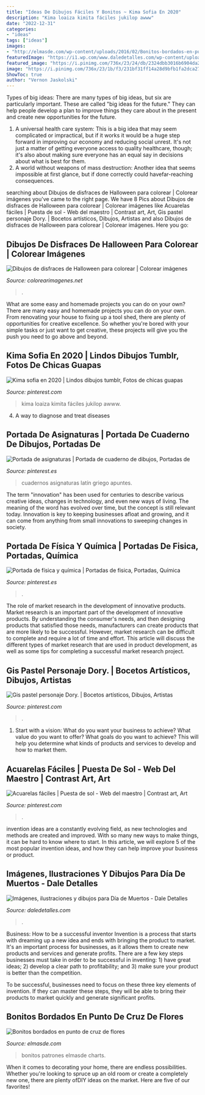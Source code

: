 ```yaml
---
title: "Ideas De Dibujos Fáciles Y Bonitos ~ Kima Sofia En 2020"
description: "Kima loaiza kimita fáciles jukilop awww"
date: "2022-12-31"
categories:
- "ideas"
tags: ["ideas"]
images:
- "http://elmasde.com/wp-content/uploads/2016/02/Bonitos-bordados-en-punto-de-cruz-de-flores03-1.jpg"
featuredImage: "https://i1.wp.com/www.daledetalles.com/wp-content/uploads/2013/10/calaveradiamuertos11.jpg?resize=480%2C640"
featured_image: "https://i.pinimg.com/736x/23/24/db/2324dbb3016b6904da280d4ba1e7fb29--pastel.jpg"
image: "https://i.pinimg.com/736x/23/1b/f3/231bf31ff14a28d9bfb1fa2dca2760f3.jpg"
ShowToc: true
author: "Vernon Jaskolski"
---
```



Types of big ideas:
There are many types of big ideas, but six are particularly important. These are called "big ideas for the future." They can help people develop a plan to improve things they care about in the present and create new opportunities for the future.
1. A universal health care system: This is a big idea that may seem complicated or impractical, but if it works it would be a huge step forward in improving our economy and reducing social unrest. It's not just a matter of getting everyone access to quality healthcare, though; it's also about making sure everyone has an equal say in decisions about what is best for them.
2. A world without weapons of mass destruction: Another idea that seems impossible at first glance, but if done correctly could havefar-reaching consequences.

	

		
searching about Dibujos de disfraces de Halloween para colorear | Colorear imágenes you've came to the right page. We have 8 Pics about Dibujos de disfraces de Halloween para colorear | Colorear imágenes like Acuarelas fáciles | Puesta de sol - Web del maestro | Contrast art, Art, Gis pastel personaje Dory. | Bocetos artísticos, Dibujos, Artistas and also Dibujos de disfraces de Halloween para colorear | Colorear imágenes. Here you go:
		
    
## Dibujos De Disfraces De Halloween Para Colorear | Colorear Imágenes

<img loading=lazy src="https://colorearimagenes.net/wp-content/uploads/2015/10/halloweendisfraz1.jpe" onerror="this.onerror=null;this.src='https://tse2.mm.bing.net/th?id=OIP.z9sLgl1KxaXGT9GmWBdX0gHaKt&amp;pid=15.1';" alt="Dibujos de disfraces de Halloween para colorear | Colorear imágenes">

_Source: colorearimagenes.net_

>. 

	

What are some easy and homemade projects you can do on your own?
There are many easy and homemade projects you can do on your own. From renovating your house to fixing up a tool shed, there are plenty of opportunities for creative excellence. So whether you're bored with your simple tasks or just want to get creative, these projects will give you the push you need to go above and beyond.

    
## Kima Sofia En 2020 | Lindos Dibujos Tumblr, Fotos De Chicas Guapas

<img loading=lazy src="https://i.pinimg.com/736x/c3/56/21/c3562140730cfd62348570499ad6fb1e.jpg" onerror="this.onerror=null;this.src='https://tse2.mm.bing.net/th?id=OIP.D9T0c9oqRmjXCIOSf47FIwHaNL&amp;pid=15.1';" alt="Kima sofia en 2020 | Lindos dibujos tumblr, Fotos de chicas guapas">

_Source: pinterest.com_

>kima loaiza kimita fáciles jukilop awww. 

	

4. A way to diagnose and treat diseases 

    
## Portada De Asignaturas | Portada De Cuaderno De Dibujos, Portadas De

<img loading=lazy src="https://i.pinimg.com/736x/2f/e9/62/2fe962a049cf5806c540ddff3d47bd97.jpg" onerror="this.onerror=null;this.src='https://tse1.mm.bing.net/th?id=OIP.oV6MzDqFNiQZqCCzmPa-CwHaJ3&amp;pid=15.1';" alt="Portada de asignaturas | Portada de cuaderno de dibujos, Portadas de">

_Source: pinterest.es_

>cuadernos asignaturas latín griego apuntes. 

	

The term "innovation" has been used for centuries to describe various creative ideas, changes in technology, and even new ways of living. The meaning of the word has evolved over time, but the concept is still relevant today. Innovation is key to keeping businesses afloat and growing, and it can come from anything from small innovations to sweeping changes in society.

    
## Portada De Física Y Química | Portadas De Fisica, Portadas, Química

<img loading=lazy src="https://i.pinimg.com/736x/89/18/cc/8918ccf5e31bd9d59a541894f492fed5.jpg" onerror="this.onerror=null;this.src='https://tse2.mm.bing.net/th?id=OIP.mldizH2L4a8SAHowqyqb-wHaJ3&amp;pid=15.1';" alt="Portada de física y química | Portadas de fisica, Portadas, Química">

_Source: pinterest.es_

>. 

	

The role of market research in the development of innovative products.
Market research is an important part of the development of innovative products. By understanding the consumer's needs, and then designing products that satisfied those needs, manufacturers can create products that are more likely to be successful. However, market research can be difficult to complete and require a lot of time and effort. This article will discuss the different types of market research that are used in product development, as well as some tips for completing a successful market research project.

    
## Gis Pastel Personaje Dory. | Bocetos Artísticos, Dibujos, Artistas

<img loading=lazy src="https://i.pinimg.com/736x/23/24/db/2324dbb3016b6904da280d4ba1e7fb29--pastel.jpg" onerror="this.onerror=null;this.src='https://tse2.mm.bing.net/th?id=OIP.gMicvfqWi2E4w1b_w_2wLgHaJ3&amp;pid=15.1';" alt="Gis pastel personaje Dory. | Bocetos artísticos, Dibujos, Artistas">

_Source: pinterest.com_

>. 

	

1. Start with a vision: What do you want your business to achieve? What value do you want to offer? What goals do you want to achieve? This will help you determine what kinds of products and services to develop and how to market them.

    
## Acuarelas Fáciles | Puesta De Sol - Web Del Maestro | Contrast Art, Art

<img loading=lazy src="https://i.pinimg.com/736x/23/1b/f3/231bf31ff14a28d9bfb1fa2dca2760f3.jpg" onerror="this.onerror=null;this.src='https://tse2.mm.bing.net/th?id=OIP.dOU0e0T-W4jYvYofRY3sqAHaJ-&amp;pid=15.1';" alt="Acuarelas fáciles | Puesta de sol - Web del maestro | Contrast art, Art">

_Source: pinterest.com_

>. 

	

invention ideas are a constantly evolving field, as new technologies and methods are created and improved. With so many new ways to make things, it can be hard to know where to start. In this article, we will explore 5 of the most popular invention ideas, and how they can help improve your business or product.

    
## Imágenes, Ilustraciones Y Dibujos Para Día De Muertos - Dale Detalles

<img loading=lazy src="https://i1.wp.com/www.daledetalles.com/wp-content/uploads/2013/10/calaveradiamuertos11.jpg?resize=480%2C640" onerror="this.onerror=null;this.src='https://tse1.mm.bing.net/th?id=OIP.REct7NQU3NNgYgeviL9y-QHaJ4&amp;pid=15.1';" alt="Imágenes, ilustraciones y dibujos para Día de Muertos - Dale Detalles">

_Source: daledetalles.com_

>. 

	

Business: How to be a successful inventor
Invention is a process that starts with dreaming up a new idea and ends with bringing the product to market. It's an important process for businesses, as it allows them to create new products and services and generate profits.
There are a few key steps businesses must take in order to be successful in inventing: 1) have great ideas; 2) develop a clear path to profitability; and 3) make sure your product is better than the competition.

To be successful, businesses need to focus on these three key elements of invention. If they can master these steps, they will be able to bring their products to market quickly and generate significant profits.

    
## Bonitos Bordados En Punto De Cruz De Flores

<img loading=lazy src="http://elmasde.com/wp-content/uploads/2016/02/Bonitos-bordados-en-punto-de-cruz-de-flores03-1.jpg" onerror="this.onerror=null;this.src='https://tse3.mm.bing.net/th?id=OIP.KAlOXUUCUhbrixRcSMBXfwAAAA&amp;pid=15.1';" alt="Bonitos bordados en punto de cruz de flores">

_Source: elmasde.com_

>bonitos patrones elmasde charts. 

	

When it comes to decorating your home, there are endless possibilities. Whether you're looking to spruce up an old room or create a completely new one, there are plenty ofDIY ideas on the market. Here are five of our favorites!


